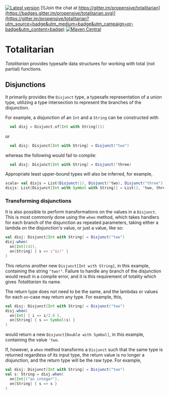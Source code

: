 [![Latest version](https://index.scala-lang.org/propensive/totalitarian/latest.svg)](https://index.scala-lang.org/propensive/totalitarian)
[![Join the chat at https://gitter.im/propensive/totalitarian](https://badges.gitter.im/propensive/totalitarian.svg)](https://gitter.im/propensive/totalitarian?utm_source=badge&utm_medium=badge&utm_campaign=pr-badge&utm_content=badge)
[![Maven Central](https://maven-badges.herokuapp.com/maven-central/com.propensive/totalitarian_2.11/badge.svg)](https://maven-badges.herokuapp.com/maven-central/com.propensive/totalitarian_2.11)

# Totalitarian

*Totalitarian* provides typesafe data structures for working with total (not
partial) functions.

## Disjunctions

It primarily provides the `Disjunct` type, a typesafe representation of a union
type, utilizing a type intersection to represent the branches of the disjunction.

For example, a disjunction of an `Int` and a `String` can be constructed with
```scala
  val disj = Disjunct.of[Int with String](1)
```
or
```scala
  val disj: Disjunct[Int with String] = Disjunct("two")
```
whereas the following would fail to compile:
```scala
  val disj: Disjunct[Int with String] = Disjunct('three)
```
Appropriate least upper-bound types will also be inferred, for example,
```scala
scala> val disjs = List(Disjunct(1), Disjunct('two), Disjunct("three"))
disjs: List[Disjunct[Int with Symbol with String]] = List(1, 'two, three)
```

### Transforming disjunctions

It is also possible to perform transformations on the values in a `Disjunct`.
This is most commonly done using the `when` method, which takes handlers for
each branch of the disjunction as repeated parameters, taking either a lambda
on the disjunction's value, or just a value, like so:
```scala
val disj: Disjunct[Int with String] = Disjunct("two")
disj.when(
  on[Int](42),
  on[String] { s => s"$s!" }
)
```
This returns another new `Disjunct[Int with String]`, in this example,
containing the string `"two!"`. Failure to handle any branch of the disjunction
would result in a compile error, and it is this requirement of totality which
gives *Totalitarian* its name.

The return type does not need to be the same, and the lambdas or values for
each `on`-case may return any type. For example, this,
```scala
val disj: Disjunct[Int with String] = Disjunct("two")
disj.when(
  on[Int] { i => i/2.0 },
  on[String] { s => Symbol(s) }
)
```
would return a new `Disjunct[Double with Symbol]`, in this example, containing
the value `'two`.

If, however, a `when` method transforms a `Disjunct` such that the same type is
returned regardless of its input type, the return value is no longer a
disjunction, and the return type will be the raw type. For example,
```scala
val disj: Disjunct[Int with String] = Disjunct("two")
val s: String = disj.when(
  on[Int]("an integer"),
  on[String] { s => s }
)
```


